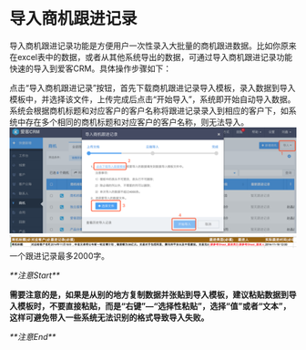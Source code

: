 # 导入商机跟进记录

导入商机跟进记录功能是方便用户一次性录入大批量的商机跟进数据。比如你原来在excel表中的数据，或者从其他系统导出的数据，可通过导入商机跟进记录功能快速的导入到爱客CRM。具体操作步骤如下：

点击“导入商机跟进记录”按钮，首先下载商机跟进记录导入模板，录入数据到导入模板中，并选择该文件，上传完成后点击“开始导入”，系统即开始自动导入数据。系统会根据商机标题和对应客户的客户名称将跟进记录录入到相应的客户下，如系统中存在多个相同的商机标题和对应客户的客户名称，则无法导入。![](/assets/导入商机跟进记录01.png)![](/assets/导入商机跟进记录02.png)一个跟进记录最多2000字。

_\*\*注意Start\*\*_

**需要注意的是，如果是从别的地方复制数据并张贴到导入模板，建议粘贴数据到导入模板时，不要直接粘贴，而是“右键”—“选择性粘贴”，选择“值”或者“文本”，这样可避免带入一些系统无法识别的格式导致导入失败。**

_\*\*注意End\*\*_

